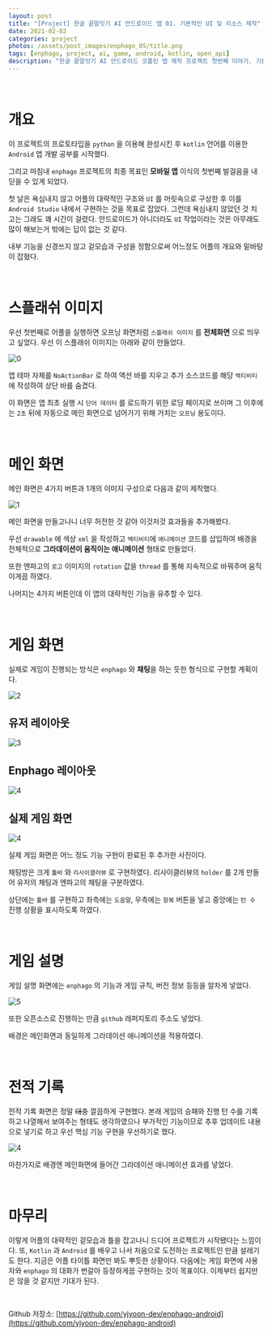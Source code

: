 ```yaml
---
layout: post
title: "[Project] 한글 끝말잇기 AI 안드로이드 앱 01. 기본적인 UI 및 리소스 제작"
date: 2021-02-02
categories: project
photos: /assets/post_images/enphago_05/title.png
tags: [enphago, project, ai, game, android, kotlin, open_api]
description: "한글 끝말잇기 AI 안드로이드 코틀린 앱 제작 프로젝트 첫번째 이야기. 기본적인 UI 구성과 리소스 제작"
---
```


<br>

# 개요

이 프로젝트의 프로토타입을 `python` 을 이용해 완성시킨 후 `kotlin` 언어를 이용한 `Android` 앱 개발 공부를 시작했다.

그리고 마침내 `enphago` 프로젝트의 최종 목표인 **모바일 앱** 이식의 첫번째 발걸음을 내딛을 수 있게 되었다.

첫 날은 욕심내지 않고 어플의 대략적인 구조와 `UI` 를 머릿속으로 구상한 후 이를 `Android Studio` 내에서 구현하는 것을 목표로 잡았다. 그런데 욕심내지 않았던 것 치고는 그래도 꽤 시간이 걸렸다. 안드로이드가 아니더라도 `UI` 작업이라는 것은 아무래도 많이 해보는거 밖에는 답이 없는 것 같다.

내부 기능을 신경쓰지 않고 겉모습과 구성을 정함으로써 어느정도 어플의 개요와 밑바탕이 잡혔다.

<br>

# 스플래쉬 이미지

우선 첫번째로 어플을 실행하면 오프닝 화면처럼 `스플래쉬 이미지` 를 **전체화면** 으로 띄우고 싶었다. 우선 이 스플래쉬 이미지는 아래와 같이 만들었다.

![0](/assets/post_images/enphago_05/0.png)

앱 테마 자체를 `NoActionBar` 로 하여 액션 바를 지우고 추가 소스코드를 해당 `액티비티` 에 작성하여 상단 바를 숨겼다.

이 화면은 앱 최초 실행 시 `단어 데이터` 를 로드하기 위한 로딩 페이지로 쓰이며 그 이후에는 `2초` 뒤에 자동으로 메인 화면으로 넘어가기 위해 거치는 `오프닝` 용도이다.

<br>

# 메인 화면

메인 화면은 4가지 버튼과 1개의 이미지 구성으로 다음과 같이 제작했다.

![1](/assets/post_images/enphago_05/7.gif)

메인 화면을 만들고나니 너무 허전한 것 같아 이것저것 효과들을 추가해봤다.

우선 `drawable` 에 색상 `xml` 을 작성하고 `액티비티`에 `애니메이션` 코드를 삽입하여
배경을 전체적으로 **그라데이션이 움직이는 애니메이션** 형태로 만들었다.

또한 엔파고의 `로고` 이미지의 `rotation` 값을 `thread` 를 통해 지속적으로 바꿔주며
움직이게끔 하였다.

나머지는 4가지 버튼인데 이 앱의 대략적인 기능을 유추할 수 있다.

<br>

# 게임 화면

실제로 게임이 진행되는 방식은 `enphago` 와 **채팅**을 하는 듯한 형식으로 구현할 계획이다.

![2](/assets/post_images/enphago_05/2.png)

## 유저 레이아웃

![3](/assets/post_images/enphago_05/3.png)

## Enphago 레이아웃

![4](/assets/post_images/enphago_05/4.png)

## 실제 게임 화면

![4](/assets/post_images/enphago_05/7.png)

실제 게임 화면은 어느 정도 기능 구현이 완료된 후 추가한 사진이다.

채팅방은 크게 `툴바` 와 `리사이클러뷰` 로 구현하였다. 리사이클러뷰의 `holder` 를 2개 만들어 유저의 채팅과 엔파고의 채팅을 구분하였다.

상단에는 `툴바` 를 구현하고 좌측에는 `도움말`, 우측에는 `항복` 버튼을 넣고 중앙에는 `턴 수` 진행 상황을 표시하도록 하였다.

<br>

# 게임 설명

게임 설명 화면에는 `enphago` 의 기능과 게임 규칙, 버전 정보 등등을 알차게 넣었다.

![5](/assets/post_images/enphago_05/5.png)

또한 오픈소스로 진행하는 만큼 `github` 레퍼지토리 주소도 넣었다.

배경은 메인화면과 동일하게 그라데이션 애니메이션을 적용하였다.

<br>

# 전적 기록

전적 기록 화면은 정말 ~~대충~~ 깔끔하게 구현했다. 본래 게임의 승패와 진행 턴 수를 기록하고 나열해서 보여주는 형태도 생각하였으나 부가적인 기능이므로 추후 업데이트 내용으로 넣기로 하고 우선 핵심 기능 구현을 우선하기로 했다.

![4](/assets/post_images/enphago_05/6.png)

마찬가지로 배경엔 메인화면에 들어간 그라데이션 애니메이션 효과를 넣었다.

<br>

# 마무리

이렇게 어플의 대략적인 겉모습과 틀을 잡고나니 드디어 프로젝트가 시작됐다는 느낌이다. 또, `Kotlin` 과 `Android` 를 배우고 나서 처음으로 도전하는 프로젝트인 만큼 설레기도 한다. 지금은 어플 타이틀 화면만 봐도 뿌듯한 상황이다. 다음에는 게임 화면에 사용자와 `enphago` 의 대화가 번갈아 등장하게끔 구현하는 것이 목표이다. 이제부터 쉽지만은 않을 것 같지만 기대가 된다.

<br>

Github 저장소: [https://github.com/yjyoon-dev/enphago-android](https://github.com/yjyoon-dev/enphago-android)